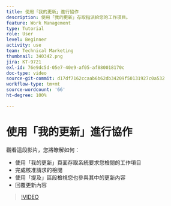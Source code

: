 ```yaml
---
title: 使用「我的更新」進行協作
description: 使用「我的更新」存取指派給您的工作項目。
feature: Work Management
type: Tutorial
role: User
level: Beginner
activity: use
team: Technical Marketing
thumbnail: 340342.png
jira: KT-9721
exl-id: 76e9dc5d-05e7-40e9-af05-af880018170c
doc-type: video
source-git-commit: d17df7162ccaab6b62db34209f50131927c0a532
workflow-type: tm+mt
source-wordcount: '66'
ht-degree: 100%

---
```


# 使用「我的更新」進行協作

觀看這段影片，您將瞭解如何：

* 使用「我的更新」頁面存取系統要求您檢閱的工作項目
* 完成核准請求的檢閱
* 使用「提及」區段檢視您也參與其中的更新內容
* 回覆更新內容

>[!VIDEO](https://video.tv.adobe.com/v/340342/?quality=12&learn=on&enablevpops)
